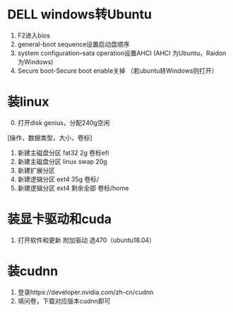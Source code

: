 # DELL windows转Ubuntu
1. F2进入bios
2. general-boot sequence设置启动盘顺序
3. system configuration–sata operation设置AHCI
  (AHCI 为Ubuntu，Raidon为Windows)
4. Secure boot-Secure boot enable关掉
  （若ubuntu转Windows则打开）




# 装linux

0. 打开disk genius，分配240g空闲

  [操作，数据类型，大小，卷标]
1. 新建主磁盘分区 fat32 2g 卷标efi
2. 新建主磁盘分区 linux swap 20g
3. 新建扩展分区
4. 新建逻辑分区 ext4 35g 卷标/
5. 新建逻辑分区 ext4 剩余全部 卷标/home




# 装显卡驱动和cuda
1. 打开软件和更新 附加驱动 选470（ubuntu18.04）




# 装cudnn
1. 登录https://developer.nvidia.com/zh-cn/cudnn
2. 填问卷，下载对应版本cudnn即可

